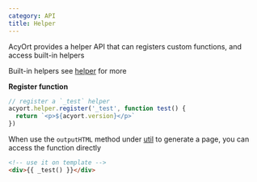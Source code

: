 ```yaml
---
category: API
title: Helper
---
```


AcyOrt provides a helper API that can registers custom functions, and access built-in helpers

Built-in helpers see [helper](/docs/helper/) for more

**Register function**

```js
// register a `_test` helper
acyort.helper.register('_test', function test() {
  return `<p>${acyort.version}</p>`
})
```

When use the `outputHTML` method under [util](/api/util/) to generate a page, you can access the function directly

```html
<!-- use it on template -->
<div>{{ _test() }}</div>
```
